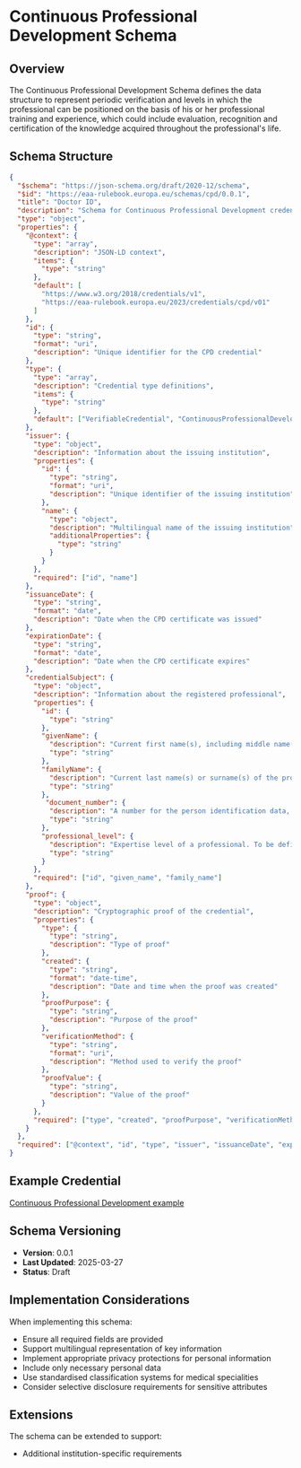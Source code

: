 # Continuous Professional Development Schema

## Overview

The Continuous Professional Development Schema defines the data structure to represent periodic verification and levels in which the professional can be positioned on the basis of his or her professional training and experience, which could include evaluation, recognition and certification of the knowledge acquired throughout the professional's life.

## Schema Structure

```json
{
  "$schema": "https://json-schema.org/draft/2020-12/schema",
  "$id": "https://eaa-rulebook.europa.eu/schemas/cpd/0.0.1",
  "title": "Doctor ID",
  "description": "Schema for Continuous Professional Development credentials",
  "type": "object",
  "properties": {
    "@context": {
      "type": "array",
      "description": "JSON-LD context",
      "items": {
        "type": "string"
      },
      "default": [
        "https://www.w3.org/2018/credentials/v1",
        "https://eaa-rulebook.europa.eu/2023/credentials/cpd/v01"
      ]
    },
    "id": {
      "type": "string",
      "format": "uri",
      "description": "Unique identifier for the CPD credential"
    },
    "type": {
      "type": "array",
      "description": "Credential type definitions",
      "items": {
        "type": "string"
      },
      "default": ["VerifiableCredential", "ContinuousProfessionalDevelopmentCredential"]
    },
    "issuer": {
      "type": "object",
      "description": "Information about the issuing institution",
      "properties": {
        "id": {
          "type": "string",
          "format": "uri",
          "description": "Unique identifier of the issuing institution"
        },
        "name": {
          "type": "object",
          "description": "Multilingual name of the issuing institution",
          "additionalProperties": {
            "type": "string"
          }
        }
      },
      "required": ["id", "name"]
    },
    "issuanceDate": {
      "type": "string",
      "format": "date",
      "description": "Date when the CPD certificate was issued"
    },
    "expirationDate": {
      "type": "string",
      "format": "date",
      "description": "Date when the CPD certificate expires"
    },
    "credentialSubject": {
      "type": "object",
      "description": "Information about the registered professional",
      "properties": {
        "id": {
          "type": "string"
        },
        "givenName": {
          "description": "Current first name(s), including middle name(s) where applicable, of the professional.",  
          "type": "string"
        },
        "familyName": {
          "description": "Current last name(s) or surname(s) of the professional.",
          "type": "string"
        },
         "document_number": {
          "description": "A number for the person identification data, assigned by the provider of person identification data.",
          "type": "string"
        },
        "professional_level": {
          "description": "Expertise level of a professional. To be defined according the type of profession.",
          "type": "string"
        }
      },
      "required": ["id", "given_name", "family_name"]
    },
    "proof": {
      "type": "object",
      "description": "Cryptographic proof of the credential",
      "properties": {
        "type": {
          "type": "string",
          "description": "Type of proof"
        },
        "created": {
          "type": "string",
          "format": "date-time",
          "description": "Date and time when the proof was created"
        },
        "proofPurpose": {
          "type": "string",
          "description": "Purpose of the proof"
        },
        "verificationMethod": {
          "type": "string",
          "format": "uri",
          "description": "Method used to verify the proof"
        },
        "proofValue": {
          "type": "string",
          "description": "Value of the proof"
        }
      },
      "required": ["type", "created", "proofPurpose", "verificationMethod", "proofValue"]
    }
  },
  "required": ["@context", "id", "type", "issuer", "issuanceDate", "expirationDate", "credentialSubject", "proof"]
}
```

## Example Credential

[Continuous Professional Development example](./examples/ContinuousProfessionalDevelopment.json)

## Schema Versioning

- **Version**: 0.0.1
- **Last Updated**: 2025-03-27
- **Status**: Draft

## Implementation Considerations

When implementing this schema:

- Ensure all required fields are provided
- Support multilingual representation of key information
- Implement appropriate privacy protections for personal information
- Include only necessary personal data
- Use standardised classification systems for medical specialities
- Consider selective disclosure requirements for sensitive attributes

## Extensions

The schema can be extended to support:

- Additional institution-specific requirements
